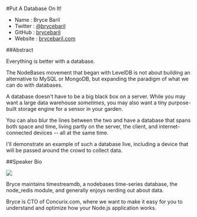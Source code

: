 #Put A Database On It!

* Name      : Bryce Baril
* Twitter   : [@brycebaril](http://twitter.com/brycebaril)
* GitHub    : [brycebaril](http://github.com/brycebaril)
* Website   : [brycebaril.com](http://brycebaril.com)

##Abstract

Everything is better with a database.

The NodeBases movement that began with LevelDB is not about building an alternative to MySQL or MongoDB, but expanding the paradigm of what we can do with databases.

A database doesn't have to be a big black box on a server. While you may want a large data warehouse *sometimes*, you may also want a tiny purpose-built storage engine for a sensor in your garden.

You can also blur the lines between the two and have a database that spans both space and time, living partly on the server, the client, and internet-connected devices -- all at the same time.

I'll demonstrate an example of such a database live, including a device that will be passed around the crowd to collect data.

##Speaker Bio

![](https://raw.github.com/cascadiajs/2014.cascadiajs.com/master/images/brycebaril.jpg)

Bryce maintains timestreamdb, a nodebases time-series database, the node_redis module, and generally enjoys nerding out about data.

Bryce is CTO of Concurix.com, where we want to make it easy for you to understand and optimize how your Node.js application works.
